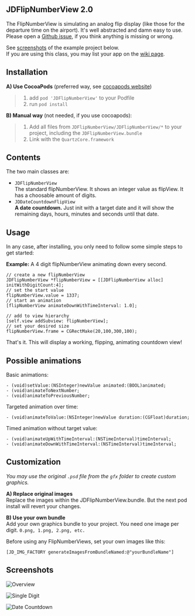 JDFlipNumberView 2.0
-----------------------

The FlipNumberView is simulating an analog flip display (like those for the departure time on the airport). It's well abstracted and damn easy to use. Please open a [Github issue], if you think anything is missing or wrong.

See [screenshots](#screenshots) of the example project below.  
If you are using this class, you may list your app on the [wiki page].

## Installation

**A) Use CocoaPods** (preferred way, see [cocoapods website])

> 1) add `pod 'JDFlipNumberView'` to your Podfile  
> 2) run `pod install` 

**B) Manual way** (not needed, if you use cocoapods):

> 1) Add all files from `JDFlipNumberView/JDFlipNumberView/*` to your 
> project, including the `JDFlipNumberView.bundle`  
> 2) Link with the `QuartzCore.framework`

## Contents

The two main classes are:

- `JDFlipNumberView`  
  The standard flipNumberView. It shows an integer value as flipView.
  It has a choosable amount of digits.
- `JDDateCountdownFlipView`  
  __A date countdown.__ Just init with a target date and it will show the remaining days, hours, minutes and seconds until that date.

## Usage

In any case, after installing, you only need to follow some simple steps to get started:

__Example:__ A 4 digit flipNumberView animating down every second.

    // create a new flipNumberView
    JDFlipNumberView *flipNumberView = [[JDFlipNumberView alloc] initWithDigitCount:4];
    // set the start value
    flipNumberView.value = 1337;
    // start an animation
    [flipNumberView animateDownWithTimeInterval: 1.0];
    
    // add to view hierarchy
    [self.view addSubview: flipNumberView];
    // set your desired size
    flipNumberView.frame = CGRectMake(20,100,300,100);

That's it. This will display a working, flipping, animating countdown view!

## Possible animations

Basic animations:

    - (void)setValue:(NSInteger)newValue animated:(BOOL)animated;
    - (void)animateToNextNumber;
    - (void)animateToPreviousNumber;

Targeted animation over time:

    - (void)animateToValue:(NSInteger)newValue duration:(CGFloat)duration;
    
Timed animation without target value:

    - (void)animateUpWithTimeInterval:(NSTimeInterval)timeInterval;
    - (void)animateDownWithTimeInterval:(NSTimeInterval)timeInterval;

## Customization

*You may use the original `.psd` file from the `gfx` folder to create custom graphics.*

**A) Replace original images**  
Replace the images within the JDFlipNumberView.bundle. But the next pod install will revert your changes.

**B) Use your own bundle**  
Add your own graphics bundle to your project. You need one image per digit. `0.png, 1.png, 2.png, etc.`  

Before using any FlipNumberViews, set your own images like this:

    [JD_IMG_FACTORY generateImagesFromBundleNamed:@"yourBundleName"]

## Screenshots

![Overview](https://raw.github.com/jaydee3/JDFlipNumberView/master/Screenshots/menu.png "Overview")

![Single Digit](https://raw.github.com/jaydee3/JDFlipNumberView/master/Screenshots/singledigit.png "Single Digit")

![Date Countdown](https://raw.github.com/jaydee3/JDFlipNumberView/master/Screenshots/datecountdown.png "Date Countdown")



[Github issue]: https://github.com/jaydee3/JDFlipNumberView/issues
[cocoapods website]: http://cocoapods.org
[wiki page]: https://github.com/jaydee3/JDFlipNumberView/wiki/Apps-using-JDFlipNumberView